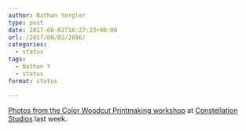 ```yaml
---
author: Nathan Yergler
type: post
date: 2017-08-02T16:27:23+00:00
url: /2017/08/02/2696/
categories:
  - status
tags:
  - Nathan Y
  - status
format: status

---
```

[Photos from the Color Woodcut Printmaking workshop][1] at [Constellation Studios][2] last week.

 [1]: http://ift.tt/2f8Rikc
 [2]: http://ift.tt/1VEgJpJ